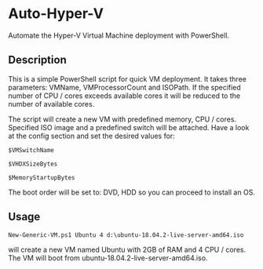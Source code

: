 # Auto-Hyper-V
Automate the Hyper-V Virtual Machine deployment with PowerShell.

## Description

This is a simple PowerShell script for quick VM deployment. It takes three parameters: VMName, VMProcessorCount and ISOPath. If the specified number of CPU / cores exceeds available cores it will be reduced to the number of available cores.

The script will create a new VM with predefined memory, CPU / cores. Specified ISO image and a predefined switch will be attached. Have a look at the config section and set the desired values for:

```$VMSwitchName```

```$VHDXSizeBytes```

```$MemoryStartupBytes```

The boot order will be set to: DVD, HDD so you can proceed to install an OS.

## Usage
```New-Generic-VM.ps1 Ubuntu 4 d:\ubuntu-18.04.2-live-server-amd64.iso```

will create a new VM named Ubuntu with 2GB of RAM and 4 CPU / cores. The VM will boot from ubuntu-18.04.2-live-server-amd64.iso.